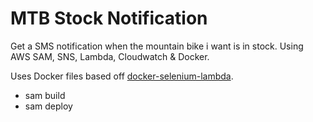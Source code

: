 # MTB Stock Notification

Get a SMS notification when the mountain bike i want is in stock. Using AWS SAM, SNS, Lambda, Cloudwatch & Docker.

Uses Docker files based off [docker-selenium-lambda](https://github.com/umihico/docker-selenium-lambda).

- sam build
- sam deploy
